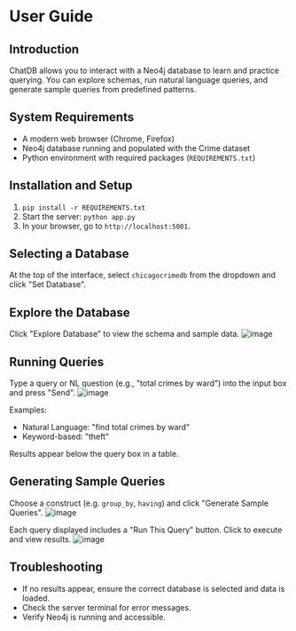 # User Guide

## Introduction
ChatDB allows you to interact with a Neo4j database to learn and practice querying. You can explore schemas, run natural language queries, and generate sample queries from predefined patterns.

## System Requirements
- A modern web browser (Chrome, Firefox)
- Neo4j database running and populated with the Crime dataset
- Python environment with required packages (`REQUIREMENTS.txt`)

## Installation and Setup
1. `pip install -r REQUIREMENTS.txt`
2. Start the server: `python app.py`
3. In your browser, go to `http://localhost:5001`.

## Selecting a Database
At the top of the interface, select `chicagocrimedb` from the dropdown and click "Set Database".

## Explore the Database
Click "Explore Database" to view the schema and sample data.
![image](https://github.com/user-attachments/assets/20ff5579-e985-4916-9b9c-b25c8607239e)



## Running Queries
Type a query or NL question (e.g., "total crimes by ward") into the input box and press "Send".
![image](https://github.com/user-attachments/assets/a0ec2a0b-19c7-4e0c-b42b-9ac28ab9ddd1)


Examples:
- Natural Language: "find total crimes by ward"
- Keyword-based: "theft"

Results appear below the query box in a table.

## Generating Sample Queries
Choose a construct (e.g. `group_by`, `having`) and click "Generate Sample Queries".
![image](https://github.com/user-attachments/assets/f86aadd2-e25e-4bd2-9a37-b01de5f71550)



Each query displayed includes a "Run This Query" button. Click to execute and view results.
![image](https://github.com/user-attachments/assets/914d2946-2591-40ef-8b53-9a414575cd42)


## Troubleshooting
- If no results appear, ensure the correct database is selected and data is loaded.
- Check the server terminal for error messages.
- Verify Neo4j is running and accessible.
